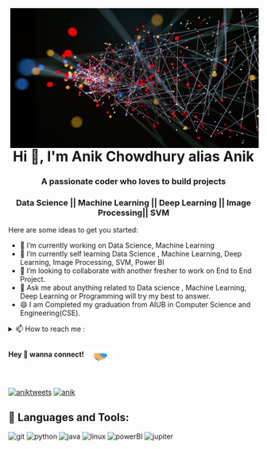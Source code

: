 <img align="right" alt="Code" width="500px" src="https://github.com/Anik1nonly007/Anik1nonly007/blob/main/code%20(2).jpg"/>
<h1 align="center">Hi 👋, I'm Anik Chowdhury alias Anik</h1>
<h3 align="center">A passionate coder who loves to build projects</h3>
<h3 align="center">Data Science || Machine Learning || Deep Learning || Image Processing|| SVM</h3>
Here are some ideas to get you started:

- 🔭 I’m currently working on Data Science, Machine Learning
- 🌱 I’m currently self learning Data Science , Machine Learning, Deep Learning, Image Processing, SVM, Power BI
- 👯 I’m looking to collaborate with another fresher to work on End to End Project.
- 💬 Ask me about anything related to Data science ,  Machine Learning, Deep Learning or Programming will try my best to answer.
- 😄 I am Completed my graduation from AIUB in Computer Science and Engineering(CSE).

 <details> <summary> 📫 How to reach me :</summary><a href="mailto:chowdhurydiptho@gmail.com"> <img src="https://upload.wikimedia.org/wikipedia/commons/7/7e/Gmail_icon_%282020%29.svg" width="22px"/> </a>
</details>
<h3 align="left"🔭 I’m currently learning & working on Data Science , Machine Learning, Deep Learning , Image Processing and SVM.</h3>
<h4 align="left">Hey 👋 wanna connect!<img align="center" src="https://github.com/Kushal997-das/Kushal997-das/blob/master/Profile%20generator/Handshake.gif" height="30px"></h4> <br>
<p align="left">
<a href="https://twitter.com/AnikJassan" target="blank"><img align="center" src="https://raw.githubusercontent.com/rahuldkjain/github-profile-readme-generator/master/src/images/icons/Social/twitter.svg" alt="aniktweets" height="30" width="40" /></a>
<a href="https://www.linkedin.com/in/anik-chowdhury-356817136" target="blank"><img align="center" src="https://raw.githubusercontent.com/rahuldkjain/github-profile-readme-generator/master/src/images/icons/Social/linked-in-alt.svg" alt="anik" height="30" width="40" /></a>
  <h2 align="left">🚀 Languages and Tools:</h2>
<p align="left"><img src="https://www.vectorlogo.zone/logos/git-scm/git-scm-icon.svg" alt="git" width="40" height="40"/> 
  <img src="ttps://github.com/Kushal997-das/Kushal997-das/blob/master/Profile%20generator/python-original.svg" alt="python" width="40" height="40"/> 
  <img src="https://en.wikipedia.org/wiki/Java_%28programming_language%29#/media/File:Java_programming_language_logo.svg" alt="java" width="40" height="40"/> 
  <img src="https://en.wikipedia.org/wiki/Linux#/media/File:Tux.svg" alt="linux" width="40" height="40"/>
  <img alt="powerBI"  src="https://user-images.githubusercontent.com/93881696/173186582-6661b493-747d-40b0-a573-9706ba119ed8.png
"width="50" height="40" /> 
  <img alt="jupiter"  src="https://user-images.githubusercontent.com/93881696/173186689-1d1d1747-b500-40e0-af97-9434371e6ec0.png 
"width="40" height="40">
  
</p>
  
 

